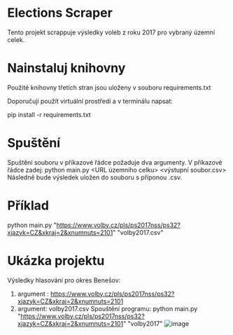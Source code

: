 


# Elections Scraper
Tento projekt scrappuje výsledky voleb z roku 2017 pro vybraný územní celek.

# Nainstaluj knihovny 
Použité knihovny třetích stran jsou uloženy v souboru requirements.txt

Doporučuji použít virtuální prostředí a v terminálu napsat:

pip install -r requirements.txt

# Spuštění
Spuštění souboru v příkazové řádce požaduje dva argumenty.
V příkazové řádce zadej: python main.py <URL územního celku> <výstupní soubor.csv>
Následně bude výsledek uložen do souboru s příponou .csv.

# Příklad
 python main.py "https://www.volby.cz/pls/ps2017nss/ps32?xjazyk=CZ&xkraj=2&xnumnuts=2101" "volby2017.csv"

 # Ukázka projektu
 Výsledky hlasování pro okres Benešov:
 1. argument : https://www.volby.cz/pls/ps2017nss/ps32?xjazyk=CZ&xkraj=2&xnumnuts=2101
 2. argument: volby2017.csv
Spouštění programu:  python main.py "https://www.volby.cz/pls/ps2017nss/ps32?xjazyk=CZ&xkraj=2&xnumnuts=2101" "volby2017"
![image](https://github.com/user-attachments/assets/bb09df68-ca47-47c4-a800-25e1be646cc5)



